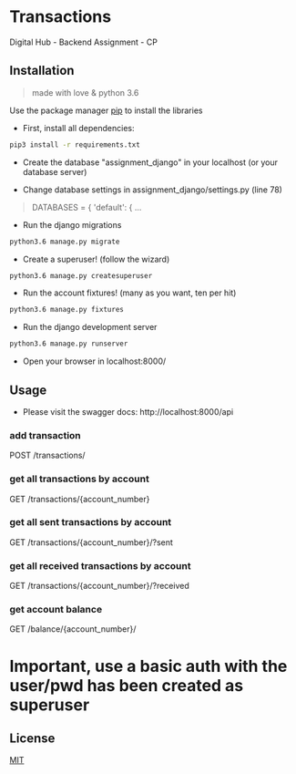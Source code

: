 # Transactions
Digital Hub - Backend
Assignment - CP

## Installation
> made with love & python 3.6

Use the package manager [pip](https://pip.pypa.io/en/stable/) to install the libraries

- First, install all dependencies:

```bash
pip3 install -r requirements.txt
```

- Create the database "assignment_django" in your localhost (or your database server)

- Change database settings in assignment_django/settings.py (line 78)

> DATABASES = {
>     'default': { ...

- Run the django migrations

```bash
python3.6 manage.py migrate
```
- Create a superuser! (follow the wizard)

```bash
python3.6 manage.py createsuperuser
```

- Run the account fixtures! (many as you want, ten per hit)

```bash
python3.6 manage.py fixtures
```

- Run the django development server

```bash
python3.6 manage.py runserver
```

- Open your browser in localhost:8000/


## Usage

- Please visit the swagger docs: http://localhost:8000/api

### add transaction
POST /transactions/

### get all transactions by account
GET /transactions/{account_number}

### get all sent transactions by account
GET /transactions/{account_number}/?sent

### get all received transactions by account
GET /transactions/{account_number}/?received

### get account balance
GET /balance/{account_number}/

# Important, use a basic auth with the user/pwd has been created as superuser

## License
[MIT](https://choosealicense.com/licenses/mit/)

